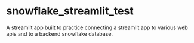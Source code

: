 # snowflake_streamlit_test

A streamlit app built to practice connecting a streamlit app to various web apis and to a backend snowflake database. 
